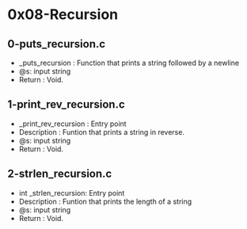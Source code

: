 # 0x08-Recursion
## 0-puts_recursion.c
* _puts_recursion : Function that prints a string followed by a newline
* @s: input string
* Return : Void.
## 1-print_rev_recursion.c
* _print_rev_recursion : Entry point
* Description : Funtion that prints a string in reverse.
* @s: input string
* Return : Void.
## 2-strlen_recursion.c
* int _strlen_recursion: Entry point
* Description : Funtion that prints the length of a string
* @s: input string
* Return : Void.
